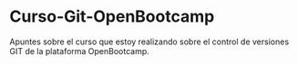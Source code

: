 # Curso-Git-OpenBootcamp

Apuntes sobre el curso que estoy realizando sobre el control de versiones GIT de la plataforma OpenBootcamp.

